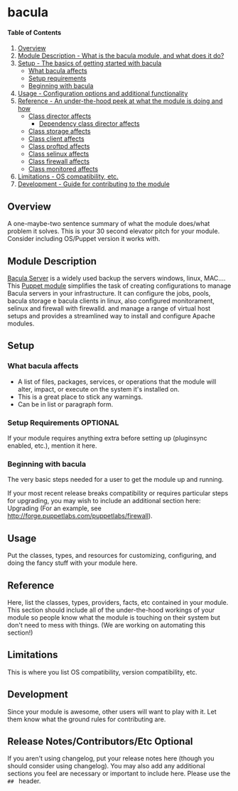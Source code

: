 # bacula

[Bacula Server]: http://blog.bacula.org/

[Puppet module]: https://docs.puppetlabs.com/puppet/latest/reference/modules_fundamentals.html

#### Table of Contents

1. [Overview](#overview)
2. [Module Description - What is the bacula module, and what does it do?](#module-description)
3. [Setup - The basics of getting started with bacula](#setup)
    * [What bacula affects](#what-bacula-affects)
    * [Setup requirements](#setup-requirements)
    * [Beginning with bacula](#beginning-with-bacula)
4. [Usage - Configuration options and additional functionality](#usage)
5. [Reference - An under-the-hood peek at what the module is doing and how](#reference)
    * [Class director affects](#class-director-affects)
	    * [Dependency class director affects](#dependency-class-director-affects)
    * [Class storage affects](#class-storage-affects)
    * [Class client affects](#class-client-affects)
    * [Class proftpd affects](#class-proftpd-affects)
    * [Class selinux affects](#class-selinux-affects)
    * [Class firewall affects](#class-firewall-affects)
    * [Class monitored affects](#class-monitored-affects)
5. [Limitations - OS compatibility, etc.](#limitations)
6. [Development - Guide for contributing to the module](#development)


## Overview

A one-maybe-two sentence summary of what the module does/what problem it solves.
This is your 30 second elevator pitch for your module. Consider including
OS/Puppet version it works with.

## Module Description

[Bacula Server] is a widely used backup the servers windows, linux, MAC.... 
This [Puppet module] simplifies the task of creating configurations to manage Bacula servers in your infrastructure. It can configure the jobs, pools, bacula storage e bacula clients in linux, also configured monitorament, selinux and firewall with firewalld.
and manage a range of virtual host setups and provides a streamlined way to install and configure Apache modules.

## Setup

### What bacula affects

* A list of files, packages, services, or operations that the module will alter,
  impact, or execute on the system it's installed on.
* This is a great place to stick any warnings.
* Can be in list or paragraph form.

### Setup Requirements **OPTIONAL**

If your module requires anything extra before setting up (pluginsync enabled,
etc.), mention it here.

### Beginning with bacula

The very basic steps needed for a user to get the module up and running.

If your most recent release breaks compatibility or requires particular steps
for upgrading, you may wish to include an additional section here: Upgrading
(For an example, see http://forge.puppetlabs.com/puppetlabs/firewall).

## Usage

Put the classes, types, and resources for customizing, configuring, and doing
the fancy stuff with your module here.

## Reference

Here, list the classes, types, providers, facts, etc contained in your module.
This section should include all of the under-the-hood workings of your module so
people know what the module is touching on their system but don't need to mess
with things. (We are working on automating this section!)

## Limitations

This is where you list OS compatibility, version compatibility, etc.

## Development

Since your module is awesome, other users will want to play with it. Let them
know what the ground rules for contributing are.

## Release Notes/Contributors/Etc **Optional**

If you aren't using changelog, put your release notes here (though you should
consider using changelog). You may also add any additional sections you feel are
necessary or important to include here. Please use the `## ` header.
